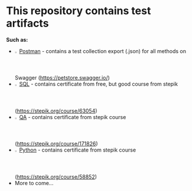 # This repository contains test artifacts
  **Such as:**
- <a href="https://github.com/LapushanskyiSergey/Artifacts/blob/main/Test_Petstore.postman_collection.json"><img width="1.6%" src="https://www.vectorlogo.zone/logos/getpostman/getpostman-icon.svg" alt="Postman"></a> [Postman](https://github.com/LapushanskyiSergey/Artifacts/blob/main/Test_Petstore.postman_collection.json) - contains a test collection export (.json) for all methods on Swagger (https://petstore.swagger.io/)
- <a href="https://github.com/LapushanskyiSergey/Artifacts/blob/main/SQL_certificate.pdf"><img width="1.6%" src="https://www.vectorlogo.zone/logos/mysql/mysql-icon.svg" alt="SQL"></a> [SQL](https://github.com/LapushanskyiSergey/Artifacts/blob/main/SQL_certificate.pdf) - contains certificate from free, but good course from stepik (https://stepik.org/course/63054)
- <a href="https://github.com/LapushanskyiSergey/Artifacts/blob/main/QA_certificate.pdf"><img width="1.6%" src="https://www.vectorlogo.zone/logos/qtio/qtio-icon.svg" alt="QA"></a> [QA](https://github.com/LapushanskyiSergey/Artifacts/blob/main/QA_certificate.pdf) - contains certificate from stepik course (https://stepik.org/course/171826)
- <a href="https://github.com/LapushanskyiSergey/Artifacts/blob/main/python_certificate.pdf"><img width="1.6%" src="https://www.vectorlogo.zone/logos/python/python-icon.svg" alt="Python"></a> [Python](https://github.com/LapushanskyiSergey/Artifacts/blob/main/python_certificate.pdf) - contains certificate from stepik course (https://stepik.org/course/58852)
- More to come...
